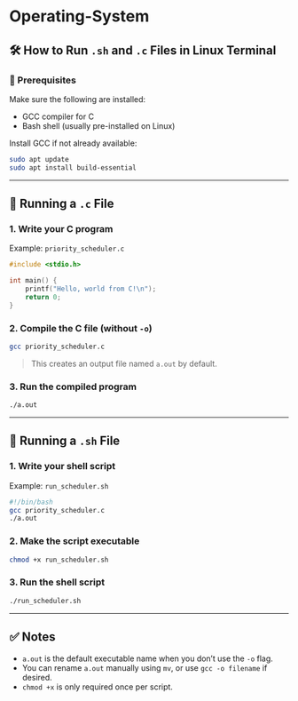 # Operating-System

## 🛠️ How to Run `.sh` and `.c` Files in Linux Terminal

### 📁 Prerequisites
Make sure the following are installed:
- GCC compiler for C
- Bash shell (usually pre-installed on Linux)

Install GCC if not already available:

```bash
sudo apt update
sudo apt install build-essential
```

---

## 🚀 Running a `.c` File

### 1. Write your C program

Example: `priority_scheduler.c`

```c
#include <stdio.h>

int main() {
    printf("Hello, world from C!\n");
    return 0;
}
```

### 2. Compile the C file (without `-o`)

```bash
gcc priority_scheduler.c
```

> This creates an output file named `a.out` by default.

### 3. Run the compiled program

```bash
./a.out
```

---

## 🔧 Running a `.sh` File

### 1. Write your shell script

Example: `run_scheduler.sh`

```bash
#!/bin/bash
gcc priority_scheduler.c
./a.out
```

### 2. Make the script executable

```bash
chmod +x run_scheduler.sh
```

### 3. Run the shell script

```bash
./run_scheduler.sh
```

---

## ✅ Notes
- `a.out` is the default executable name when you don’t use the `-o` flag.
- You can rename `a.out` manually using `mv`, or use `gcc -o filename` if desired.
- `chmod +x` is only required once per script.
